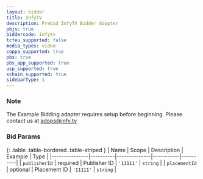 ```yaml
---
layout: bidder
title: InfyTV
description: Prebid InfyTV Bidder Adapter
pbjs: true
biddercode: infytv
tcfeu_supported: false
media_types: video
coppa_supported: true
pbs: true
pbs_app_supported: true
usp_supported: true
schain_supported: true
sidebarType: 1
---
```


### Note

The Example Bidding adapter requires setup before beginning. Please contact us at <adops@infy.tv>

### Bid Params

{: .table .table-bordered .table-striped }
| Name | Scope | Description | Example | Type |
|---------------|----------|--------------|-----------|----------|
| `publisherId` | required | Publisher ID | `'11111'` | `string` |
| `placementId` | optional | Placement ID | `'11111'` | `string` |
